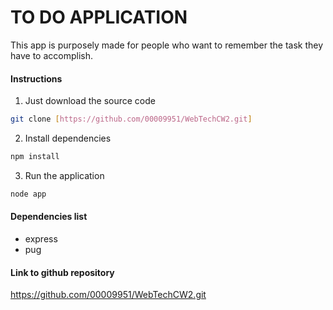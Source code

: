 # TO DO APPLICATION

This app is purposely made for people who want to remember the task they have to accomplish. 

#### Instructions
1. Just download the source code
```bash
git clone [https://github.com/00009951/WebTechCW2.git]

```
2. Install dependencies
```bash
npm install
```
3. Run the application
```bash
node app
```
#### Dependencies list
- express
- pug

#### Link to github repository
https://github.com/00009951/WebTechCW2.git